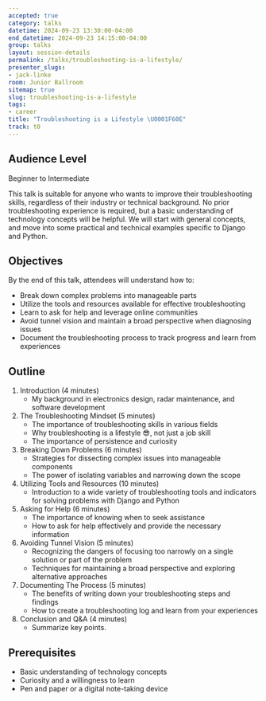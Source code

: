 ```yaml
---
accepted: true
category: talks
datetime: 2024-09-23 13:30:00-04:00
end_datetime: 2024-09-23 14:15:00-04:00
group: talks
layout: session-details
permalink: /talks/troubleshooting-is-a-lifestyle/
presenter_slugs:
- jack-linke
room: Junior Ballroom
sitemap: true
slug: troubleshooting-is-a-lifestyle
tags:
- career
title: "Troubleshooting is a Lifestyle \U0001F60E"
track: t0
---
```


## Audience Level

Beginner to Intermediate

This talk is suitable for anyone who wants to improve their troubleshooting skills, regardless of their industry or technical background. No prior troubleshooting experience is required, but a basic understanding of technology concepts will be helpful. We will start with general concepts, and move into some practical and technical examples specific to Django and Python.

## Objectives

By the end of this talk, attendees will understand how to:

- Break down complex problems into manageable parts
- Utilize the tools and resources available for effective troubleshooting
- Learn to ask for help and leverage online communities
- Avoid tunnel vision and maintain a broad perspective when diagnosing issues
- Document the troubleshooting process to track progress and learn from experiences

## Outline

1. Introduction (4 minutes)
    - My background in electronics design, radar maintenance, and software development
2. The Troubleshooting Mindset (5 minutes)
    - The importance of troubleshooting skills in various fields
    - Why troubleshooting is a lifestyle 😎, not just a job skill
    - The importance of persistence and curiosity
3. Breaking Down Problems (6 minutes)
    - Strategies for dissecting complex issues into manageable components
    - The power of isolating variables and narrowing down the scope
4. Utilizing Tools and Resources (10 minutes)
    - Introduction to a wide variety of troubleshooting tools and indicators for solving problems with Django and Python
5. Asking for Help (6 minutes)
    - The importance of knowing when to seek assistance
    - How to ask for help effectively and provide the necessary information
6. Avoiding Tunnel Vision (5 minutes)
    - Recognizing the dangers of focusing too narrowly on a single solution or part of the problem
    - Techniques for maintaining a broad perspective and exploring alternative approaches
7. Documenting The Process (5 minutes)
    - The benefits of writing down your troubleshooting steps and findings
    - How to create a troubleshooting log and learn from your experiences
8. Conclusion and Q&A (4 minutes)
    - Summarize key points.

## Prerequisites

- Basic understanding of technology concepts
- Curiosity and a willingness to learn
- Pen and paper or a digital note-taking device